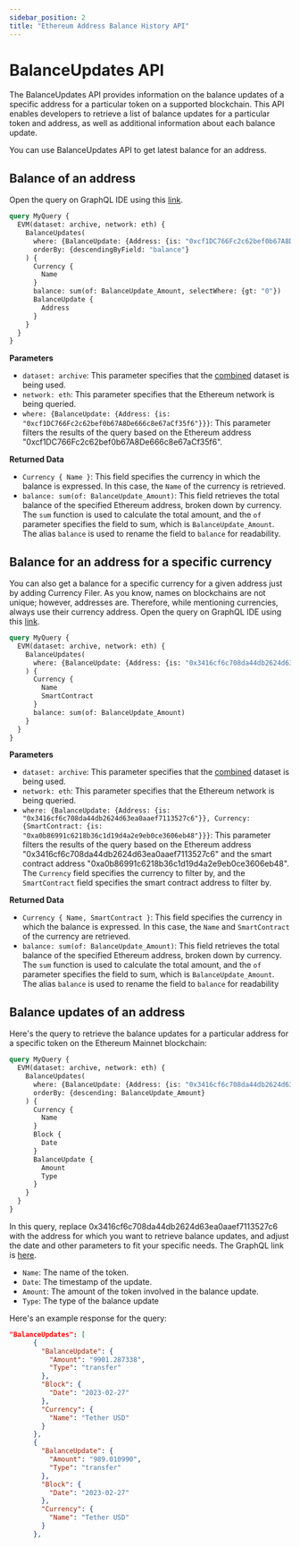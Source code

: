 ```yaml
---
sidebar_position: 2
title: "Ethereum Address Balance History API"
---
```


<head>

<meta name="description" content="Address balance api, balance history, and other balance related details, such as the USDT token balance, using Bitquery's address query. Discover crypto balance, blockchain balance, and more using our GraphQL APIs."/>

<meta name="keywords" content="Token Balance, ERC20, USDT Balance, USDC Balance, ETH Balance, Ethereum, Ethereum Address"/>

<meta name="robots" content="index, follow"/>
<meta http-equiv="Content-Type" content="text/html; charset=utf-8"/>
<meta name="language" content="English"/>

<!-- Open Graph / Facebook -->
<meta property="og:type" content="website" />

<meta property="og:title" content="EVM Balance Updates API - Ethereum Address Balance History" />

<meta property="og:description" content="Address balance api, balance history, and other balance related details, such as the USDT token balance, using Bitquery's address query. Discover crypto balance, blockchain balance, and more using our GraphQL APIs" />

<!-- Twitter -->
<meta property="twitter:card" content="summary_large_image" />

<meta property="twitter:title" content="EVM Balance Updates API" />

<meta property="twitter:description" content="Address balance api, balance history, and other balance related details, such as the USDT token balance, using Bitquery's address query. Discover crypto balance, blockchain balance, and more using our GraphQL APIs" />
</head>



# BalanceUpdates API


The BalanceUpdates API provides information on the balance updates of a specific address for a particular token on a supported blockchain. This API enables developers to retrieve a list of balance updates for a particular token and address, as well as additional information about each balance update.

You can use BalanceUpdates API to get latest balance for an address.

## Balance of an address

Open the query on GraphQL IDE using this [link](https://ide.bitquery.io/balance-of-a-wallet_1).

```graphql 
query MyQuery {
  EVM(dataset: archive, network: eth) {
    BalanceUpdates(
      where: {BalanceUpdate: {Address: {is: "0xcf1DC766Fc2c62bef0b67A8De666c8e67aCf35f6"}}}
      orderBy: {descendingByField: "balance"}
    ) {
      Currency {
        Name
      }
      balance: sum(of: BalanceUpdate_Amount, selectWhere: {gt: "0"})
      BalanceUpdate {
        Address
      }
    }
  }
}


```

**Parameters**
-   `dataset: archive`: This parameter specifies that the [combined](/docs/graphql/dataset/combined) dataset is being used.
-   `network: eth`: This parameter specifies that the Ethereum network is being queried.
-   `where: {BalanceUpdate: {Address: {is: "0xcf1DC766Fc2c62bef0b67A8De666c8e67aCf35f6"}}}`: This parameter filters the results of the query based on the Ethereum address "0xcf1DC766Fc2c62bef0b67A8De666c8e67aCf35f6".

**Returned Data**
-   `Currency { Name }`: This field specifies the currency in which the balance is expressed. In this case, the `Name` of the currency is retrieved.
-   `balance: sum(of: BalanceUpdate_Amount)`: This field retrieves the total balance of the specified Ethereum address, broken down by currency. The `sum` function is used to calculate the total amount, and the `of` parameter specifies the field to sum, which is `BalanceUpdate_Amount`. The alias `balance` is used to rename the field to `balance` for readability.

## Balance for an address for a specific currency

You can also get a balance for a specific currency for a given address just by adding Currency Filer. As you know, names on blockchains are not unique; however, addresses are. Therefore, while mentioning currencies, always use their currency address. Open the query on GraphQL IDE using this [link](https://graphql.bitquery.io/ide/Balance-for-an-address-for-an-specific-currency_1).

```graphql
query MyQuery {
  EVM(dataset: archive, network: eth) {
    BalanceUpdates(
      where: {BalanceUpdate: {Address: {is: "0x3416cf6c708da44db2624d63ea0aaef7113527c6"}}, Currency: {SmartContract: {is: "0xa0b86991c6218b36c1d19d4a2e9eb0ce3606eb48"}}}
    ) {
      Currency {
        Name
        SmartContract
      }
      balance: sum(of: BalanceUpdate_Amount)
    }
  }
}

```
**Parameters**
-   `dataset: archive`: This parameter specifies that the [combined](/docs/graphql/dataset/combined) dataset is being used.
-   `network: eth`: This parameter specifies that the Ethereum network is being queried.
-   `where: {BalanceUpdate: {Address: {is: "0x3416cf6c708da44db2624d63ea0aaef7113527c6"}}, Currency: {SmartContract: {is: "0xa0b86991c6218b36c1d19d4a2e9eb0ce3606eb48"}}}`: This parameter filters the results of the query based on the Ethereum address "0x3416cf6c708da44db2624d63ea0aaef7113527c6" and the smart contract address "0xa0b86991c6218b36c1d19d4a2e9eb0ce3606eb48". The `Currency` field specifies the currency to filter by, and the `SmartContract` field specifies the smart contract address to filter by.

**Returned Data**
-   `Currency { Name, SmartContract }`: This field specifies the currency in which the balance is expressed. In this case, the `Name` and `SmartContract` of the currency are retrieved.
-   `balance: sum(of: BalanceUpdate_Amount)`: This field retrieves the total balance of the specified Ethereum address, broken down by currency. The `sum` function is used to calculate the total amount, and the `of` parameter specifies the field to sum, which is `BalanceUpdate_Amount`. The alias `balance` is used to rename the field to `balance` for readability



## Balance updates of an address

Here's the query to retrieve the balance updates for a particular address for a specific token on the Ethereum Mainnet blockchain:

``` graphql
query MyQuery {
  EVM(dataset: archive, network: eth) {
    BalanceUpdates(
      where: {BalanceUpdate: {Address: {is: "0x3416cf6c708da44db2624d63ea0aaef7113527c6"}}, Block: {Date: {after: "2023-02-15"}}}
      orderBy: {descending: BalanceUpdate_Amount}
    ) {
      Currency {
        Name
      }
      Block {
        Date
      }
      BalanceUpdate {
        Amount
        Type
      }
    }
  }
}
```

In this query, replace 0x3416cf6c708da44db2624d63ea0aaef7113527c6 with the address for which you want to retrieve balance updates, and adjust the date and other parameters to fit your specific needs. The GraphQL link is [here](https://graphql.bitquery.io/ide/Balance-Update-in-a-wallet).


-  `Name`: The name of the token.
-  `Date`: The timestamp of the update.
- `Amount`: The amount of the token involved in the balance update.
- `Type`: The type of the balance update 

Here's an example response for the query:

```json
"BalanceUpdates": [
      {
        "BalanceUpdate": {
          "Amount": "9901.287338",
          "Type": "transfer"
        },
        "Block": {
          "Date": "2023-02-27"
        },
        "Currency": {
          "Name": "Tether USD"
        }
      },
      {
        "BalanceUpdate": {
          "Amount": "989.010990",
          "Type": "transfer"
        },
        "Block": {
          "Date": "2023-02-27"
        },
        "Currency": {
          "Name": "Tether USD"
        }
      },

```
